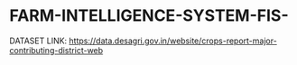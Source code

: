 # FARM-INTELLIGENCE-SYSTEM-FIS-

DATASET LINK: https://data.desagri.gov.in/website/crops-report-major-contributing-district-web
